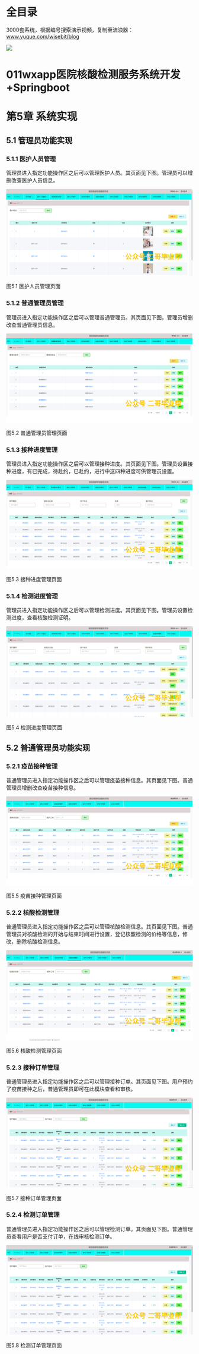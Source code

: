 # 全目录

3000套系统，根据编号搜索演示视频，复制至流浪器：www.yuque.com/wisebit/blog


![](https://bitwise.oss-cn-heyuan.aliyuncs.com/2024/11/06/qq_wechat.png)
# 011wxapp医院核酸检测服务系统开发+Springboot
# 第5章 系统实现
## 5.1 管理员功能实现
### 5.1.1 医护人员管理
管理员进入指定功能操作区之后可以管理医护人员。其页面见下图。管理员可以增删改查医护人员信息。

![](/md/blog.014.png)

图5.1 医护人员管理页面
### 5.1.2 普通管理员管理
管理员进入指定功能操作区之后可以管理普通管理员。其页面见下图。管理员增删改查普通管理员信息。

![](/md/blog.015.png)

图5.2 普通管理员管理页面
### 5.1.3 接种进度管理
管理员进入指定功能操作区之后可以管理接种进度。其页面见下图。管理员设置接种进度，有已完成，待赴约，已赴约，进行中这四种进度可供管理员设置。

![](/md/blog.016.png)

图5.3 接种进度管理页面
### 5.1.4 检测进度管理
管理员进入指定功能操作区之后可以管理检测进度。其页面见下图。管理员设置检测进度，查看核酸检测证明。

![](/md/blog.017.png)

图5.4 检测进度管理页面
## 5.2 普通管理员功能实现
### 5.2.1 疫苗接种管理
普通管理员进入指定功能操作区之后可以管理疫苗接种信息。其页面见下图。普通管理员增删改查疫苗接种信息。

![](/md/blog.018.png)

图5.5 疫苗接种管理页面
### 5.2.2 核酸检测管理
普通管理员进入指定功能操作区之后可以管理核酸检测信息。其页面见下图。普通管理员对核酸检测的开始与结束时间进行设置，登记核酸检测的价格等信息，修改，删除核酸检测信息。

![](/md/blog.019.png)

图5.6 核酸检测管理页面
### 5.2.3 接种订单管理
普通管理员进入指定功能操作区之后可以管理接种订单。其页面见下图。用户预约了疫苗接种之后，普通管理员即可在此模块查看和审核。

![](/md/blog.020.png)

图5.7 接种订单管理页面
### 5.2.4 检测订单管理
普通管理员进入指定功能操作区之后可以管理检测订单。其页面见下图。普通管理员查看用户是否支付订单，在线审核检测订单。

![](/md/blog.021.png)

图5.8 检测订单管理页面







